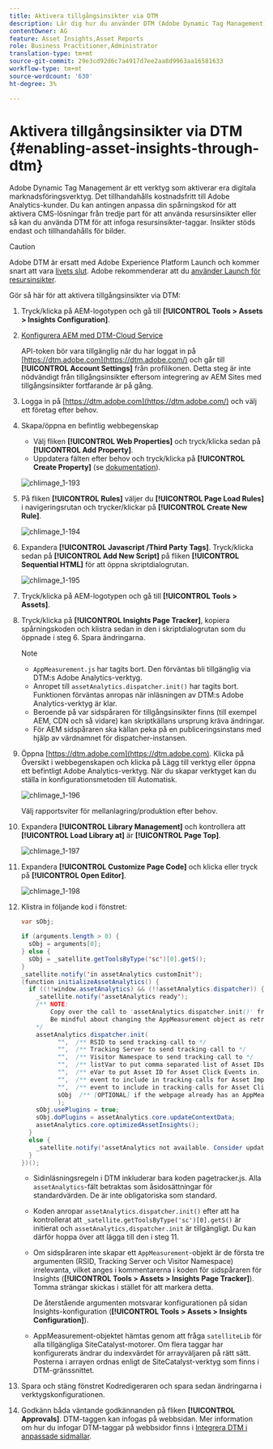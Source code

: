 ```yaml
---
title: Aktivera tillgångsinsikter via DTM
description: Lär dig hur du använder DTM (Adobe Dynamic Tag Management) för att aktivera tillgångsinsikter.
contentOwner: AG
feature: Asset Insights,Asset Reports
role: Business Practitioner,Administrator
translation-type: tm+mt
source-git-commit: 29e3cd92d6c7a4917d7ee2aa8d9963aa16581633
workflow-type: tm+mt
source-wordcount: '630'
ht-degree: 3%

---
```



# Aktivera tillgångsinsikter via DTM {#enabling-asset-insights-through-dtm}

Adobe Dynamic Tag Management är ett verktyg som aktiverar era digitala marknadsföringsverktyg. Det tillhandahålls kostnadsfritt till Adobe Analytics-kunder. Du kan antingen anpassa din spårningskod för att aktivera CMS-lösningar från tredje part för att använda resursinsikter eller så kan du använda DTM för att infoga resursinsikter-taggar. Insikter stöds endast och tillhandahålls för bilder.

>[!CAUTION]
>
>Adobe DTM är ersatt med Adobe Experience Platform Launch och kommer snart att vara [livets slut](https://medium.com/launch-by-adobe/dtm-plans-for-a-sunset-3c6aab003a6f). Adobe rekommenderar att du [använder Launch för resursinsikter](https://experienceleague.adobe.com/docs/experience-manager-learn/assets/advanced/asset-insights-launch-tutorial.html).

Gör så här för att aktivera tillgångsinsikter via DTM:

1. Tryck/klicka på AEM-logotypen och gå till **[!UICONTROL Tools > Assets > Insights Configuration]**.
1. [Konfigurera AEM med DTM-Cloud Service](../sites-administering/dtm.md)

   API-token bör vara tillgänglig när du har loggat in på [https://dtm.adobe.com](https://dtm.adobe.com/) och går till **[!UICONTROL Account Settings]** från profilikonen. Detta steg är inte nödvändigt från tillgångsinsikter eftersom integrering av AEM Sites med tillgångsinsikter fortfarande är på gång.

1. Logga in på [https://dtm.adobe.com](https://dtm.adobe.com/) och välj ett företag efter behov.
1. Skapa/öppna en befintlig webbegenskap

   * Välj fliken **[!UICONTROL Web Properties]** och tryck/klicka sedan på **[!UICONTROL Add Property]**.
   * Uppdatera fälten efter behov och tryck/klicka på **[!UICONTROL Create Property]** (se [dokumentation](https://helpx.adobe.com/experience-manager/using/dtm.html)).

   ![chlimage_1-193](assets/chlimage_1-193.png)

1. På fliken **[!UICONTROL Rules]** väljer du **[!UICONTROL Page Load Rules]** i navigeringsrutan och trycker/klickar på **[!UICONTROL Create New Rule]**.

   ![chlimage_1-194](assets/chlimage_1-194.png)

1. Expandera **[!UICONTROL Javascript /Third Party Tags]**. Tryck/klicka sedan på **[!UICONTROL Add New Script]** på fliken **[!UICONTROL Sequential HTML]** för att öppna skriptdialogrutan.

   ![chlimage_1-195](assets/chlimage_1-195.png)

1. Tryck/klicka på AEM-logotypen och gå till **[!UICONTROL Tools > Assets]**.
1. Tryck/klicka på **[!UICONTROL Insights Page Tracker]**, kopiera spårningskoden och klistra sedan in den i skriptdialogrutan som du öppnade i steg 6. Spara ändringarna.

   >[!NOTE]
   >
   >* `AppMeasurement.js` har tagits bort. Den förväntas bli tillgänglig via DTM:s Adobe Analytics-verktyg.
   >* Anropet till `assetAnalytics.dispatcher.init()` har tagits bort. Funktionen förväntas anropas när inläsningen av DTM:s Adobe Analytics-verktyg är klar.
   >* Beroende på var sidspåraren för tillgångsinsikter finns (till exempel AEM, CDN och så vidare) kan skriptkällans ursprung kräva ändringar.
   >* För AEM sidspåraren ska källan peka på en publiceringsinstans med hjälp av värdnamnet för dispatcher-instansen.


1. Öppna [https://dtm.adobe.com](https://dtm.adobe.com). Klicka på Översikt i webbegenskapen och klicka på Lägg till verktyg eller öppna ett befintligt Adobe Analytics-verktyg. När du skapar verktyget kan du ställa in konfigurationsmetoden till Automatisk.

   ![chlimage_1-196](assets/chlimage_1-196.png)

   Välj rapportsviter för mellanlagring/produktion efter behov.

1. Expandera **[!UICONTROL Library Management]** och kontrollera att **[!UICONTROL Load Library at]** är **[!UICONTROL Page Top]**.

   ![chlimage_1-197](assets/chlimage_1-197.png)

1. Expandera **[!UICONTROL Customize Page Code]** och klicka eller tryck på **[!UICONTROL Open Editor]**.

   ![chlimage_1-198](assets/chlimage_1-198.png)

1. Klistra in följande kod i fönstret:

   ```java
   var sObj;
   
   if (arguments.length > 0) {
     sObj = arguments[0];
   } else {
     sObj = _satellite.getToolsByType('sc')[0].getS();
   }
   _satellite.notify('in assetAnalytics customInit');
   (function initializeAssetAnalytics() {
     if ((!!window.assetAnalytics) && (!!assetAnalytics.dispatcher)) {
       _satellite.notify('assetAnalytics ready');
       /** NOTE:
           Copy over the call to 'assetAnalytics.dispatcher.init()' from Assets Pagetracker
           Be mindful about changing the AppMeasurement object as retrieved above.
       */
       assetAnalytics.dispatcher.init(
             "",  /** RSID to send tracking-call to */
             "",  /** Tracking Server to send tracking-call to */
             "",  /** Visitor Namespace to send tracking-call to */
             "",  /** listVar to put comma-separated-list of Asset IDs for Asset Impression Events in tracking-call, e.g. 'listVar1' */
             "",  /** eVar to put Asset ID for Asset Click Events in, e.g. 'eVar3' */
             "",  /** event to include in tracking-calls for Asset Impression Events, e.g. 'event8' */
             "",  /** event to include in tracking-calls for Asset Click Events, e.g. 'event7' */
             sObj  /** [OPTIONAL] if the webpage already has an AppMeasurement object, please include the object here. If unspecified, Pagetracker Core shall create its own AppMeasurement object */
             );
       sObj.usePlugins = true;
       sObj.doPlugins = assetAnalytics.core.updateContextData;
       assetAnalytics.core.optimizedAssetInsights();
     }
     else {
       _satellite.notify('assetAnalytics not available. Consider updating the Custom Page Code', 4);
     }
   })();
   ```

   * Sidinläsningsregeln i DTM inkluderar bara koden pagetracker.js. Alla `assetAnalytics`-fält betraktas som åsidosättningar för standardvärden. De är inte obligatoriska som standard.
   * Koden anropar `assetAnalytics.dispatcher.init()` efter att ha kontrollerat att `_satellite.getToolsByType('sc')[0].getS()` är initierat och `assetAnalytics,dispatcher.init` är tillgängligt. Du kan därför hoppa över att lägga till den i steg 11.
   * Om sidspåraren inte skapar ett `AppMeasurement`-objekt är de första tre argumenten (RSID, Tracking Server och Visitor Namespace) irrelevanta, vilket anges i kommentarerna i koden för sidspåraren för Insights (**[!UICONTROL Tools > Assets > Insights Page Tracker]**). Tomma strängar skickas i stället för att markera detta.

      De återstående argumenten motsvarar konfigurationen på sidan Insights-konfiguration (**[!UICONTROL Tools > Assets > Insights Configuration]**).

   * AppMeasurement-objektet hämtas genom att fråga `satelliteLib` för alla tillgängliga SiteCatalyst-motorer. Om flera taggar har konfigurerats ändrar du indexvärdet för arrayväljaren på rätt sätt. Posterna i arrayen ordnas enligt de SiteCatalyst-verktyg som finns i DTM-gränssnittet.

1. Spara och stäng fönstret Kodredigeraren och spara sedan ändringarna i verktygskonfigurationen.
1. Godkänn båda väntande godkännanden på fliken **[!UICONTROL Approvals]**. DTM-taggen kan infogas på webbsidan. Mer information om hur du infogar DTM-taggar på webbsidor finns i [Integrera DTM i anpassade sidmallar](https://blogs.adobe.com/experiencedelivers/experience-management/integrating-dtm-custom-aem6-page-template/).
